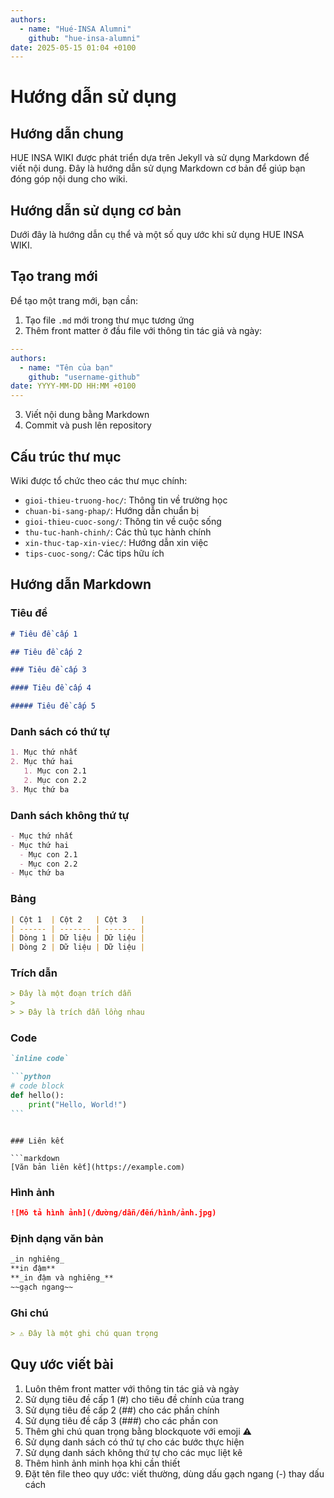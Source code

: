 ```yaml
---
authors:
  - name: "Hué-INSA Alumni"
    github: "hue-insa-alumni"
date: 2025-05-15 01:04 +0100
---
```


# Hướng dẫn sử dụng

## Hướng dẫn chung

HUE INSA WIKI được phát triển dựa trên Jekyll và sử dụng Markdown để viết nội dung. Đây là hướng dẫn sử dụng Markdown cơ bản để giúp bạn đóng góp nội dung cho wiki.

## Hướng dẫn sử dụng cơ bản

Dưới đây là hướng dẫn cụ thể và một số quy ước khi sử dụng HUE INSA WIKI.

## Tạo trang mới

Để tạo một trang mới, bạn cần:

1. Tạo file `.md` mới trong thư mục tương ứng
2. Thêm front matter ở đầu file với thông tin tác giả và ngày:

```yaml
---
authors:
  - name: "Tên của bạn"
    github: "username-github"
date: YYYY-MM-DD HH:MM +0100
---
```

3. Viết nội dung bằng Markdown
4. Commit và push lên repository

## Cấu trúc thư mục

Wiki được tổ chức theo các thư mục chính:

- `gioi-thieu-truong-hoc/`: Thông tin về trường học
- `chuan-bi-sang-phap/`: Hướng dẫn chuẩn bị
- `gioi-thieu-cuoc-song/`: Thông tin về cuộc sống
- `thu-tuc-hanh-chinh/`: Các thủ tục hành chính
- `xin-thuc-tap-xin-viec/`: Hướng dẫn xin việc
- `tips-cuoc-song/`: Các tips hữu ích

## Hướng dẫn Markdown

### Tiêu đề

```markdown
# Tiêu đề cấp 1

## Tiêu đề cấp 2

### Tiêu đề cấp 3

#### Tiêu đề cấp 4

##### Tiêu đề cấp 5
```

### Danh sách có thứ tự

```markdown
1. Mục thứ nhất
2. Mục thứ hai
   1. Mục con 2.1
   2. Mục con 2.2
3. Mục thứ ba
```

### Danh sách không thứ tự

```markdown
- Mục thứ nhất
- Mục thứ hai
  - Mục con 2.1
  - Mục con 2.2
- Mục thứ ba
```

### Bảng

```markdown
| Cột 1  | Cột 2   | Cột 3   |
| ------ | ------- | ------- |
| Dòng 1 | Dữ liệu | Dữ liệu |
| Dòng 2 | Dữ liệu | Dữ liệu |
```

### Trích dẫn

```markdown
> Đây là một đoạn trích dẫn
>
> > Đây là trích dẫn lồng nhau
```

### Code

````markdown
`inline code`

```python
# code block
def hello():
    print("Hello, World!")
```
````

````

### Liên kết

```markdown
[Văn bản liên kết](https://example.com)
````

### Hình ảnh

```markdown
![Mô tả hình ảnh](/đường/dẫn/đến/hình/ảnh.jpg)
```

### Định dạng văn bản

```markdown
_in nghiêng_
**in đậm**
**_in đậm và nghiêng_**
~~gạch ngang~~
```

### Ghi chú

```markdown
> ⚠️ Đây là một ghi chú quan trọng
```

## Quy ước viết bài

1. Luôn thêm front matter với thông tin tác giả và ngày
2. Sử dụng tiêu đề cấp 1 (#) cho tiêu đề chính của trang
3. Sử dụng tiêu đề cấp 2 (##) cho các phần chính
4. Sử dụng tiêu đề cấp 3 (###) cho các phần con
5. Thêm ghi chú quan trọng bằng blockquote với emoji ⚠️
6. Sử dụng danh sách có thứ tự cho các bước thực hiện
7. Sử dụng danh sách không thứ tự cho các mục liệt kê
8. Thêm hình ảnh minh họa khi cần thiết
9. Đặt tên file theo quy ước: viết thường, dùng dấu gạch ngang (-) thay dấu cách
